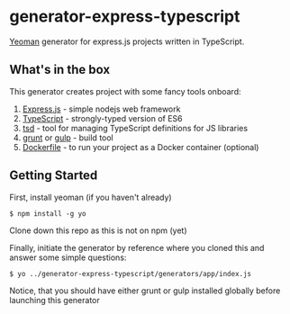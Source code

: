 # generator-express-typescript
[Yeoman](http://yeoman.io) generator for express.js projects written in TypeScript.

## What's in the box

This generator creates project with some fancy tools onboard:

1. [Express.js](http://expressjs.com) - simple nodejs web framework
2. [TypeScript](https://github.com/Microsoft/TypeScript) - strongly-typed version of ES6
3. [tsd](https://github.com/DefinitelyTyped/tsd) - tool for managing TypeScript definitions for JS libraries
4. [grunt](http://gruntjs.com) or [gulp](http://gulpjs.com) - build tool
5. [Dockerfile](https://www.docker.com) - to run your project as a Docker container (optional)

## Getting Started

First, install yeoman (if you haven't already)

```
$ npm install -g yo
```

Clone down this repo as this is not on npm (yet)

Finally, initiate the generator by reference where you cloned this and answer some simple questions:

```
$ yo ../generator-express-typescript/generators/app/index.js
```

Notice, that you should have either grunt or gulp installed globally before launching this generator
